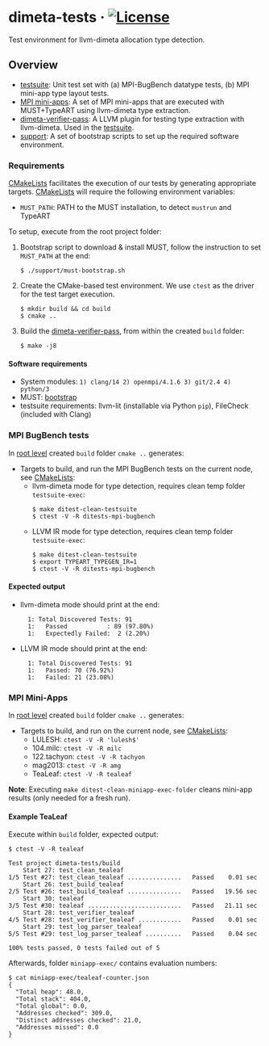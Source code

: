 # dimeta-tests &middot; [![License](https://img.shields.io/badge/License-BSD%203--Clause-blue.svg)](https://opensource.org/licenses/BSD-3-Clause)

Test environment for llvm-dimeta allocation type detection.

## Overview

- [testsuite](testsuite/): Unit test set with (a) MPI-BugBench datatype tests, (b) MPI mini-app type layout tests.
- [MPI mini-apps](miniapps/): A set of MPI mini-apps that are executed with MUST+TypeART using llvm-dimeta type extraction.
- [dimeta-verifier-pass](dimeta-verifier-pass/): A LLVM plugin for testing type extraction with llvm-dimeta. Used in the [testsuite](testsuite/).
- [support](support/): A set of bootstrap scripts to set up the required software environment.

### Requirements

[CMakeLists](CMakeLists.txt) facilitates the execution of our tests by generating appropriate targets.
[CMakeLists](CMakeLists.txt) will require the following environment variables:
- `MUST_PATH`: PATH to the MUST installation, to detect `mustrun` and TypeART

To setup, execute from the root project folder:

1. Bootstrap script to download & install MUST, follow the instruction to set `MUST_PATH` at the end:
    ```shell
    $ ./support/must-bootstrap.sh
    ```

2. Create the CMake-based test environment. We use `ctest` as the driver for the test target execution.
    ```shell
    $ mkdir build && cd build
    $ cmake ..
    ```

3. Build the [dimeta-verifier-pass](dimeta-verifier-pass/), from within the created `build` folder:
    ```shell
    $ make -j8
    ```


#### Software requirements
- System modules: `1) clang/14 2) openmpi/4.1.6 3) git/2.4 4) python/3`
- MUST: [bootstrap](support/must-bootstrap.sh)
- testsuite requirements: llvm-lit (installable via Python `pip`), FileCheck (included with Clang)

### MPI BugBench tests

In [root level](./) created `build` folder `cmake ..` generates:
- Targets to build, and run the MPI BugBench tests on the current node, see [CMakeLists](testsuite/CMakeLists.txt): 
    - llvm-dimeta mode for type detection, requires clean temp folder `testsuite-exec`: 
        ```shell
        $ make ditest-clean-testsuite
        $ ctest -V -R ditests-mpi-bugbench
        ```
    - LLVM IR mode for type detection, requires clean temp folder `testsuite-exec`:
        ```shell
        $ make ditest-clean-testsuite
        $ export TYPEART_TYPEGEN_IR=1
        $ ctest -V -R ditests-mpi-bugbench
        ```
#### Expected output
- llvm-dimeta mode should print at the end:
  ```shell
    1: Total Discovered Tests: 91
    1:   Passed           : 89 (97.80%)
    1:   Expectedly Failed:  2 (2.20%)
  ```

- LLVM IR mode should print at the end:
  ```shell
    1: Total Discovered Tests: 91
    1:   Passed: 70 (76.92%)
    1:   Failed: 21 (23.08%)
  ```


### MPI Mini-Apps

In [root level](./) created `build` folder `cmake ..` generates:
- Targets to build, and run on the current node, see [CMakeLists](miniapps/CMakeLists.txt): 
    - LULESH: `ctest -V -R 'lulesh$'`
    - 104.milc: `ctest -V -R milc`
    - 122.tachyon: `ctest -V -R tachyon`
    - mag2013: `ctest -V -R amg`
    - TeaLeaf: `ctest -V -R tealeaf`

**Note**: Executing `make ditest-clean-miniapp-exec-folder` cleans mini-app results (only needed for a fresh run).

#### Example TeaLeaf
Execute within `build` folder, expected output:
```shell
$ ctest -V -R tealeaf

Test project dimeta-tests/build
    Start 27: test_clean_tealeaf
1/5 Test #27: test_clean_tealeaf ...............   Passed    0.01 sec
    Start 26: test_build_tealeaf
2/5 Test #26: test_build_tealeaf ...............   Passed   19.56 sec
    Start 30: tealeaf
3/5 Test #30: tealeaf ..........................   Passed   21.11 sec
    Start 28: test_verifier_tealeaf
4/5 Test #28: test_verifier_tealeaf ............   Passed    0.01 sec
    Start 29: test_log_parser_tealeaf
5/5 Test #29: test_log_parser_tealeaf ..........   Passed    0.04 sec

100% tests passed, 0 tests failed out of 5
```

Afterwards, folder `miniapp-exec/` contains evaluation numbers:
```shell
$ cat miniapp-exec/tealeaf-counter.json
{
  "Total heap": 48.0,
  "Total stack": 404.0,
  "Total global": 0.0,
  "Addresses checked": 309.0,
  "Distinct addresses checked": 21.0,
  "Addresses missed": 0.0
}
```
